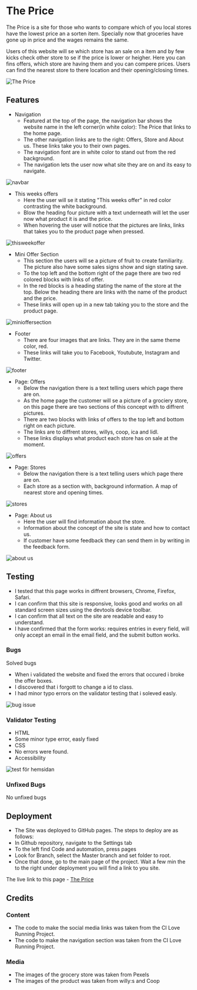 # The Price

The Price is a site for those who wants to compare which of you local stores have the lowest price an a sorten item. Specially now that groceries have gone up in price and the wages remains the same.

Users of this website will se which store has an sale on a item and by few kicks check other store to se if the price is lower or heigher. Here you can fins offers, which store are having them and you can compere prices. Users can find the nearest store to there location and their opening/closing times.

![The Price](https://github.com/Maadajibao/Project-1-The-Price/assets/139248826/d426211c-e004-41b2-95bf-6350b6a890e2)



## Features

* Navigation
   * Featured at the top of the page, the navigation bar shows the website name in the left corner(in white color): The Price that links to the home page.
   * The other navigation links are to the right: Offers, Store and About us. These links take you to their own pages.
   * The navigation font are in white color to stand out from the red background.
   * The navigation lets the user now what site they are on and its easy to navigate.

![navbar](https://github.com/Maadajibao/Project-1-The-Price/assets/139248826/4b1e14ac-7918-4305-8e5e-004a9919e214)


* This weeks offers
   * Here the user will se it stating "This weeks offer" in red color contrasting the white background.
   * Blow the heading four picture with a text underneath will let the user now what product it is and the price.
   * When hovering the user will notice that the pictures are links, links that takes you to the product page when pressed.

![thisweekoffer](https://github.com/Maadajibao/Project-1-The-Price/assets/139248826/47c5d455-4552-4985-b330-b15373d8256d)



* Mini Offer Section
   * This section the users will se a picture of fruit to create familiarity. The picture also have some sales signs show and sign stating save.
   * To the top left and the bottom right of the page there are two red colored blocks with links of offer.
   * In the red blocks is a heading stating the name of the store at the top. Below the heading there are links with the name of the product and the price.
   * These links will open up in a new tab taking you to the store and the product page.
  
![minioffersection](https://github.com/Maadajibao/Project-1-The-Price/assets/139248826/0eeb9ff3-f019-47d3-aa53-4c9b71ffe196)


* Footer
   * There are four images that are links. They are in the same theme color, red. 
   * These links will take you to Facebook, Youtubute, Instagram and Twitter.

![footer](https://github.com/Maadajibao/Project-1-The-Price/assets/139248826/0129ff82-3116-43f7-9f22-6a4873c9b206)


* Page: Offers
   * Below the navigation there is a text telling users which page there are on.
   * As the home page the customer will se a picture of a grociery store, on this page there are two sections of this concept with to diffrent pictures.
   * There are two blocks with links of offers to the top left and bottom right on each picture.
   * The links are to diffrent stores, willys, coop, ica and lidl.
   * These links displays what product each store has on sale at the moment.
  
![offers](https://github.com/Maadajibao/Project-1-The-Price/assets/139248826/5f71a822-551e-484d-b08a-a71478662ddd)


* Page: Stores
   * Below the navigation there is a text telling users which page there are on.
   * Each store as a section with, background information. A map of nearest store and opening times.

![stores](https://github.com/Maadajibao/Project-1-The-Price/assets/139248826/09367663-0173-4edf-8f5a-872e121c80bb)


* Page: About us
   * Here the user will find information about the store.
   * Information about the concept of the site is state and how to contact us.
   * If customer have some feedback they can send them in by writing in the feedback form.

![about us](https://github.com/Maadajibao/Project-1-The-Price/assets/139248826/ab1550ad-8cde-4b3f-915b-0a5ec0d13cf6)


## Testing

* I tested that this page works in diffrent browsers, Chrome, Firefox, Safari.
* I can confirm that this site is responsive, looks good and works on all standard screen sizes using the devtools device toolbar.
* I can confirm that all text on the site are readable and easy to understand.
* I have confirmed that the form works: requires entries in every field, will only accept an email in the email field, and the submit button works.
  
### Bugs

Solved bugs

* When i validated the website and fixed the errors that occured i broke the offer boxes.
* I discovered that i forgott to change a id to class.
* I had minor typo errors on the validator testing that i soleved easly.

![bug issue](https://github.com/Maadajibao/Project-1-The-Price/assets/139248826/c90c6be5-477d-4957-b017-2b7a377bc7f2)


### Validator Testing

* HTML
 * Some minor type error, easly fixed
* CSS
 * No errors were found.
* Accessibility

![test för hemsidan](https://github.com/Maadajibao/Project-1-The-Price/assets/139248826/dbeda498-e981-4048-8dd5-c175b36675b1)


### Unfixed Bugs

No unfixed bugs

## Deployment

* The Site was deployed to GitHub pages. The steps to deploy are as follows:
 * In Github repository, navigate to the Settings tab
 * To the left find Code and automation, press pages
 * Look for Branch, select the Master branch and set folder to root.
 * Once that done, go to the main page of the project. Wait a few min the to the right under deployment you will find a link to you site.

The live link to this page - [The Price](https://maadajibao.github.io/Project-1-The-Price/index.html)

## Credits

### Content

* The code to make the social media links was taken from the CI Love Running Project.
* The code to make the navigation section was taken from the CI Love Running Project.
  
### Media

* The images of the grocery store was taken from Pexels
* The images of the product was taken from willy:s and Coop

   
